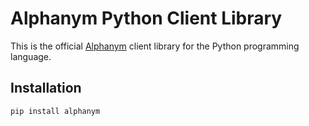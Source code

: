 # Alphanym Python Client Library

This is the official [Alphanym](https://www.alphanym.com/) client library for the Python programming language. 

## Installation

`pip install alphanym`
